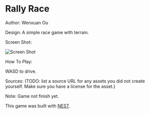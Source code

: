 # Rally Race

Author: Wenxuan Ou

Design: A simple race game with terrain.

Screen Shot:

![Screen Shot](screenshot.png)

How To Play:

WASD to drive.

Sources: (TODO: list a source URL for any assets you did not create yourself. Make sure you have a license for the asset.)

Note: Game not finish yet.

This game was built with [NEST](NEST.md).

